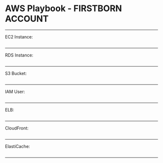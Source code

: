 # AWS Playbook - FIRSTBORN ACCOUNT

------------------
EC2 Instance:

```

```
------------------

RDS Instance:

```

```

------------------

S3 Bucket:

```

```
------------------

IAM User:

```

```
------------------

ELB:

```

```
------------------

CloudFront:

```

```
------------------

ElastiCache:

```

```
------------------
